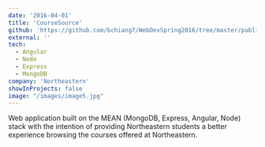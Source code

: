 ```yaml
---
date: '2016-04-01'
title: 'CourseSource'
github: 'https://github.com/bchiang7/WebDevSpring2016/tree/master/public/project'
external: ''
tech:
  - Angular
  - Node
  - Express
  - MongoDB
company: 'Northeastern'
showInProjects: false
image: "/images/image5.jpg"
---
```


Web application built on the MEAN (MongoDB, Express, Angular, Node) stack with the intention of providing Northeastern students a better experience browsing the courses offered at Northeastern.

